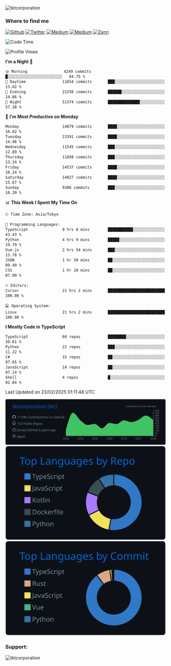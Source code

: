 <p align="left"> <img src="https://komarev.com/ghpvc/?username=tktcorporation&label=Profile%20views&color=0e75b6&style=flat" alt="tktcorporation" /> </p>

<h3>Where to find me</h3>
<p>
<a href="https://github.com/tktcorporation" target="_blank"><img alt="Github" src="https://img.shields.io/badge/GitHub-%2312100E.svg?&style=for-the-badge&logo=Github&logoColor=white" /></a>
<a href="https://twitter.com/tktcorporation" target="_blank"><img alt="Twitter" src="https://img.shields.io/badge/twitter-%231DA1F2.svg?&style=for-the-badge&logo=twitter&logoColor=white" /></a>
<a href="https://www.linkedin.com/in/tktcorporation" target="_blank"><img alt="Medium" src="https://img.shields.io/badge/linkdin-0a66c2.svg?&style=for-the-badge&logo=linkedin&logoColor=white" /></a>
<a href="https://qiita.com/tktcorporation" target="_blank"><img alt="Medium" src="https://img.shields.io/badge/qiita-55C500.svg?&style=for-the-badge&logo=qiita&logoColor=white" /></a>
<a href="https://zenn.dev/tktcorporation" target="_blank"><img alt="Zenn" src="https://img.shields.io/badge/Zenn-3EA8FF.svg?&style=for-the-badge&logo=Zenn&logoColor=white" /></a>
</p>
  
<!--START_SECTION:waka-->
![Code Time](http://img.shields.io/badge/Code%20Time-2%2C171%20hrs-blue)

![Profile Views](http://img.shields.io/badge/Profile%20Views-14-blue)

**I'm a Night 🦉** 

```text
🌞 Morning                4249 commits        █░░░░░░░░░░░░░░░░░░░░░░░░   04.75 % 
🌆 Daytime                11654 commits       ███░░░░░░░░░░░░░░░░░░░░░░   13.02 % 
🌃 Evening                22258 commits       ██████░░░░░░░░░░░░░░░░░░░   24.86 % 
🌙 Night                  51374 commits       ██████████████░░░░░░░░░░░   57.38 % 
```
📅 **I'm Most Productive on Monday** 

```text
Monday                   14879 commits       ████░░░░░░░░░░░░░░░░░░░░░   16.62 % 
Tuesday                  13391 commits       ████░░░░░░░░░░░░░░░░░░░░░   14.96 % 
Wednesday                11545 commits       ███░░░░░░░░░░░░░░░░░░░░░░   12.89 % 
Thursday                 11850 commits       ███░░░░░░░░░░░░░░░░░░░░░░   13.24 % 
Friday                   14537 commits       ████░░░░░░░░░░░░░░░░░░░░░   16.24 % 
Saturday                 14027 commits       ████░░░░░░░░░░░░░░░░░░░░░   15.67 % 
Sunday                   9306 commits        ███░░░░░░░░░░░░░░░░░░░░░░   10.39 % 
```


📊 **This Week I Spent My Time On** 

```text
🕑︎ Time Zone: Asia/Tokyo

💬 Programming Languages: 
TypeScript               9 hrs 8 mins        ███████████░░░░░░░░░░░░░░   43.43 % 
Python                   4 hrs 9 mins        █████░░░░░░░░░░░░░░░░░░░░   19.79 % 
Vue.js                   2 hrs 54 mins       ███░░░░░░░░░░░░░░░░░░░░░░   13.78 % 
JSON                     1 hr 58 mins        ██░░░░░░░░░░░░░░░░░░░░░░░   09.40 % 
CSS                      1 hr 28 mins        ██░░░░░░░░░░░░░░░░░░░░░░░   07.00 % 

🔥 Editors: 
Cursor                   21 hrs 2 mins       █████████████████████████   100.00 % 

💻 Operating System: 
Linux                    21 hrs 2 mins       █████████████████████████   100.00 % 
```

**I Mostly Code in TypeScript** 

```text
TypeScript               60 repos            ████████░░░░░░░░░░░░░░░░░   30.61 % 
Python                   22 repos            ███░░░░░░░░░░░░░░░░░░░░░░   11.22 % 
C#                       15 repos            ██░░░░░░░░░░░░░░░░░░░░░░░   07.65 % 
JavaScript               14 repos            ██░░░░░░░░░░░░░░░░░░░░░░░   07.14 % 
Shell                    4 repos             █░░░░░░░░░░░░░░░░░░░░░░░░   02.04 % 
```




 Last Updated on 23/02/2025 01:11:48 UTC
<!--END_SECTION:waka-->

[![](https://raw.githubusercontent.com/tktcorporation/tktcorporation/master/profile-summary-card-output/github_dark/0-profile-details.svg)](https://github.com/vn7n24fzkq/github-profile-summary-cards)
[![](https://raw.githubusercontent.com/tktcorporation/tktcorporation/master/profile-summary-card-output/github_dark/1-repos-per-language.svg)](https://github.com/vn7n24fzkq/github-profile-summary-cards) [![](https://raw.githubusercontent.com/tktcorporation/tktcorporation/master/profile-summary-card-output/github_dark/2-most-commit-language.svg)](https://github.com/vn7n24fzkq/github-profile-summary-cards)

<h3 align="left">Support:</h3>
<p><a href="https://www.buymeacoffee.com/tktcorporation"> <img align="left" src="https://cdn.buymeacoffee.com/buttons/v2/default-yellow.png" height="50" width="210" alt="tktcorporation" /></a></p><br><br>
